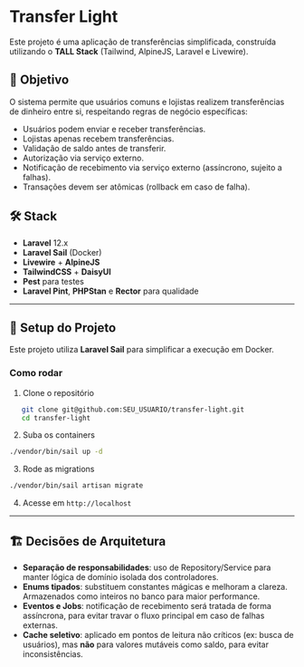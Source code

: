 # Transfer Light

Este projeto é uma aplicação de transferências simplificada, construída utilizando o **TALL Stack** (Tailwind, AlpineJS, Laravel e Livewire).

## 🎯 Objetivo

O sistema permite que usuários comuns e lojistas realizem transferências de dinheiro entre si, respeitando regras de negócio específicas:

- Usuários podem enviar e receber transferências.
- Lojistas apenas recebem transferências.
- Validação de saldo antes de transferir.
- Autorização via serviço externo.
- Notificação de recebimento via serviço externo (assíncrono, sujeito a falhas).
- Transações devem ser atômicas (rollback em caso de falha).

## 🛠️ Stack

- **Laravel** 12.x
- **Laravel Sail** (Docker)
- **Livewire** + **AlpineJS**
- **TailwindCSS** + **DaisyUI**
- **Pest** para testes
- **Laravel Pint**, **PHPStan** e **Rector** para qualidade

---

## 🚀 Setup do Projeto

Este projeto utiliza **Laravel Sail** para simplificar a execução em Docker.

### Como rodar

1. Clone o repositório

```bash
   git clone git@github.com:SEU_USUARIO/transfer-light.git
   cd transfer-light
```

2. Suba os containers

```bash
./vendor/bin/sail up -d
```

3. Rode as migrations

```bash
./vendor/bin/sail artisan migrate
```

4. Acesse em `http://localhost`

---

## 🏗️ Decisões de Arquitetura

- **Separação de responsabilidades**: uso de Repository/Service para manter lógica de domínio isolada dos controladores.
- **Enums tipados**: substituem constantes mágicas e melhoram a clareza. Armazenados como inteiros no banco para maior performance.
- **Eventos e Jobs**: notificação de recebimento será tratada de forma assíncrona, para evitar travar o fluxo principal em caso de falhas externas.
- **Cache seletivo**: aplicado em pontos de leitura não críticos (ex: busca de usuários), mas **não** para valores mutáveis como saldo, para evitar inconsistências.
